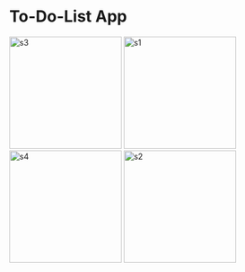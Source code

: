 # To-Do-List App

<img src="https://github.com/user-attachments/assets/18fdac83-4f42-465c-b0a1-905e3a62bda7" alt="s3" width="200"/>
<img src="https://github.com/user-attachments/assets/c631e6c4-3ba1-40b4-bf82-a891dd65c787" alt="s1" width="200"/>
<img src="https://github.com/user-attachments/assets/0b75aaa3-ae16-4e4e-bcf2-7f6145ce306c" alt="s4" width="200"/>

<img src="https://github.com/user-attachments/assets/e66666fa-41a1-454e-bb02-95239c7f326e" alt="s2" width="200"/>

